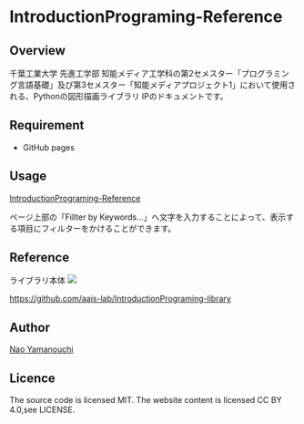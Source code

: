 # IntroductionPrograming-Reference
## Overview
千葉工業大学 先進工学部 知能メディア工学科の第2セメスター「プログラミング言語基礎」及び第3セメスター「知能メディアプロジェクト1」において使用される、Pythonの図形描画ライブラリ IPのドキュメントです。

## Requirement
- GitHub pages

## Usage
[IntroductionPrograming-Reference](https://aais-lab.github.io/IntroductionPrograming-Reference)

ページ上部の「Fillter by Keywords...」へ文字を入力することによって、表示する項目にフィルターをかけることができます。

## Reference
ライブラリ本体
<img src="https://img.shields.io/badge/-GitHub-181717.svg?logo=github&style=flat">

https://github.com/aais-lab/IntroductionPrograming-library

## Author
[Nao Yamanouchi](https://github.com/ClairdelunaEve)

## Licence
The source code is licensed MIT. The website content is licensed CC BY 4.0,see LICENSE.
